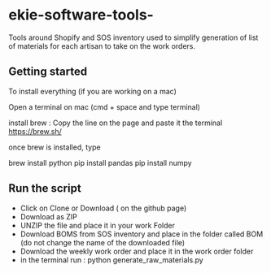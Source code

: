# ekie-software-tools- 
Tools around Shopify and SOS inventory used to simplify generation of list of materials for each artisan to take on the work orders.


## Getting started 
To install everything (if you are working on a mac)

Open a terminal on mac (cmd + space and type terminal) 

install brew : 
Copy the line on the page and paste it the terminal  
https://brew.sh/

once brew is installed, type 

brew install python
pip install pandas
pip install numpy


## Run the script 
- Click on Clone or Download ( on the github page) 
- Download as ZIP
- UNZIP the file and place it in your work Folder
- Download BOMS from SOS inventory and place in the folder called BOM  (do not change the name of the downloaded file)
- Download the weekly work order and place it in the work order folder
- in the terminal run : python generate_raw_materials.py
